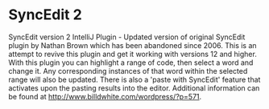 SyncEdit 2
=========

SyncEdit version 2 IntelliJ Plugin - Updated version of original SyncEdit plugin by Nathan Brown which has been abandoned since 2006.
This is an attempt to revive this plugin and get it working with versions 12 and higher.  With this plugin you can highlight a range
of code, then select a word and change it. Any corresponding instances of that word within the selected range will also be updated.
There is also a 'paste with SyncEdit' feature that activates upon the pasting results into the editor.  Additional information
can be found at http://www.billdwhite.com/wordpress/?p=571.